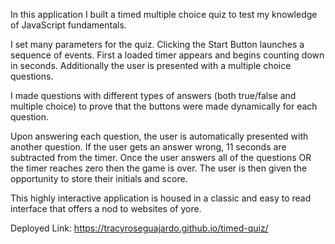 In this application I built a timed multiple choice quiz to test my knowledge of JavaScript fundamentals.

I set many parameters for the quiz. Clicking the Start Button launches a sequence of events. First a loaded timer appears and begins counting down in seconds. Additionally the user is presented with a multiple choice questions.

I made questions with different types of answers (both true/false and multiple choice) to prove that the buttons were made dynamically for each question.

Upon answering each question, the user is automatically presented with another question. If the user gets an answer wrong, 11 seconds are subtracted from the timer. Once the user answers all of the questions OR the timer reaches zero then the game is over. The user is then given the opportunity to store their initials and score.

This highly interactive application is housed in a classic and easy to read interface that offers a nod to websites of yore.

Deployed Link: https://tracyroseguajardo.github.io/timed-quiz/
